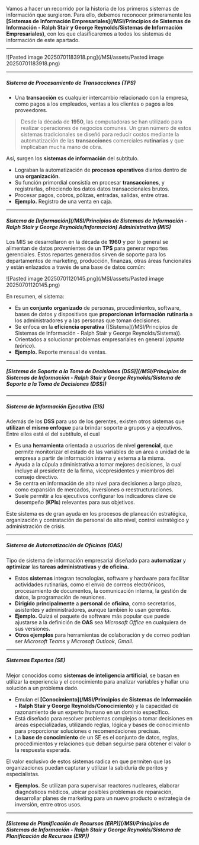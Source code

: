 Vamos a hacer un recorrido por la historia de los primeros sistemas de información que surgieron. Para ello, debemos reconocer primeramente los **[Sistemas de Información Empresariales](/MSI/Principios de Sistemas de Información - Ralph Stair y George Reynolds/Sistemas de Información Empresariales)**, con los que clasificaremos a todos los sistemas de información de este apartado.
****

![Pasted image 20250701183918.png](/MSI/assets/Pasted image 20250701183918.png)
****
##### **Sistema de Procesamiento de Transacciones (TPS)**
- Una **transacción** es cualquier intercambio relacionado con la empresa, como pagos a los empleados, ventas a los clientes o pagos a los proveedores.

> Desde la década de **1950**, las computadoras se han utilizado para realizar operaciones de negocios comunes. Un gran número de estos sistemas tradicionales se diseñó para reducir costos mediante la automatización de las **transacciones** comerciales **rutinarias** y que implicaban mucha mano de obra.
 
Así, surgen los **sistemas de información** del subtítulo.

- Lograban la automatización de **procesos** **operativos** diarios dentro de una **organización**. 
- Su función primordial consistía en procesar **transacciones**, y registrarlas, ofreciendo los datos datos transaccionales brutos.
- Procesar pagos, cobros, pólizas, entradas, salidas, entre otras.
- **Ejemplo.** Registro de una venta en caja.
****
##### **Sistema de [Información](/MSI/Principios de Sistemas de Información - Ralph Stair y George Reynolds/Información) Administrativa (MIS)**
Los MIS se desarrollaron en la década de **1960** y por lo general se alimentan de datos provenientes de un **TPS** para generar reportes gerenciales. Estos reportes generados sirven de soporte para los departamentos de marketing, producción, finanzas, otras áreas funcionales y están enlazados a través de una base de datos común:

![Pasted image 20250701120145.png](/MSI/assets/Pasted image 20250701120145.png)

En resumen, el sistema:

- Es un **conjunto** **organizado** de personas, procedimientos, software, bases de datos y dispositivos que **proporcionan** **información** **rutinaria** a los administradores y a las personas que toman decisiones.
- Se enfoca en la **eficiencia operativa** ([Sistema](/MSI/Principios de Sistemas de Información - Ralph Stair y George Reynolds/Sistema)).
- Orientados a solucionar problemas empresariales en general (*apunte teórico*).
- **Ejemplo.** Reporte mensual de ventas.
****
##### **[Sistema de Soporte a la Toma de Decisiones (DSS)](/MSI/Principios de Sistemas de Información - Ralph Stair y George Reynolds/Sistema de Soporte a la Toma de Decisiones (DSS))**
****
##### **Sistema de Información Ejecutiva (EIS)**
Además de los **DSS** para uso de los gerentes, existen otros sistemas que **utilizan el mismo enfoque** para brindar soporte a grupos y a ejecutivos. Entre ellos está el del subtítulo, el cual

- Es una **herramienta** orientada a usuarios de nivel **gerencial**, que permite monitorizar el estado de las variables de un área o unidad de la empresa a partir de información interna y externa a la misma.
- Ayuda a la cúpula administrativa a tomar mejores decisiones, la cual incluye al presidente de la firma, vicepresidentes y miembros del consejo directivo.
- Se centra en información de alto nivel para decisiones a largo plazo, como expansión de mercados, inversiones o reestructuraciones.
- Suele permitir a los ejecutivos configurar los indicadores clave de desempeño (**KPIs**) relevantes para sus objetivos.

Este sistema es de gran ayuda en los procesos de planeación estratégica, organización y contratación de personal de alto nivel, control estratégico y administración de crisis.
****
##### **Sistema de Automatización de Oficinas (OAS)**
Tipo de sistema de información empresarial diseñado para **automatizar** y **optimizar** las **tareas administrativas** y **de oficina.**

- Estos **sistemas** integran tecnologías, software y hardware para facilitar actividades rutinarias, como el envío de correos electrónicos, procesamiento de documentos, la comunicación interna, la gestión de datos, la programación de reuniones.
- **Dirigido** **principalmente** a **personal** de **oficina**, como secretarios, asistentes y administradores, aunque también lo usan gerentes.
- **Ejemplo.** Quizá el paquete de software más popular que puede ajustarse a la definición de **OAS** sea *Microsoft Office* en cualquiera de sus versiones. 
- **Otros ejemplos** para herramientas de colaboración y de correo podrían ser *Microsoft Teams* y *Microsoft Outlook*, *Gmail*.
****
##### **Sistemas Expertos (SE)**
Mejor conocidos como **sistemas de inteligencia artificial**, se basan en utilizar la experiencia y el conocimiento para analizar variables y hallar una solución a un problema dado.

- Emulan el **[Conocimiento](/MSI/Principios de Sistemas de Información - Ralph Stair y George Reynolds/Conocimiento)** y la capacidad de razonamiento de un experto humano en un dominio específico.
- Está diseñado para resolver problemas complejos o tomar decisiones en áreas especializadas, utilizando reglas, lógica y bases de conocimiento para proporcionar soluciones o recomendaciones precisas.
- La **base de conocimiento** de un SE es el conjunto de datos, reglas, procedimientos y relaciones que deban seguirse para obtener el valor o la respuesta esperada.

El valor exclusivo de estos sistemas radica en que permiten que las organizaciones puedan capturar y utilizar la sabiduría de peritos y especialistas.

- **Ejemplos.** Se utilizan para supervisar reactores nucleares, elaborar diagnósticos médicos, ubicar posibles problemas de reparación, desarrollar planes de marketing para un nuevo producto o estrategia de inversión, entre otros usos.
****
##### **[Sistema de Planificación de Recursos (ERP)](/MSI/Principios de Sistemas de Información - Ralph Stair y George Reynolds/Sistema de Planificación de Recursos (ERP))**
